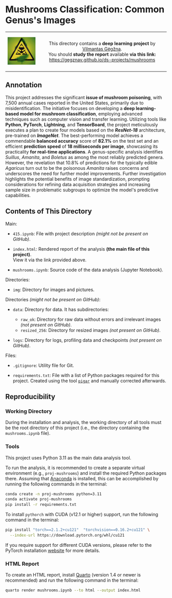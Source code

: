 # Mushrooms Classification: Common Genus's Images

<table width="100%">
  <tr>
  <td width="20%">
  <p align="center">
  
  <img src="img/logo-mini.png">

  </p>
  </td> 
  <td width="80%" align="center">
  
  This directory contains a **deep learning project** by [Vilmantas Gėgžna](https://github.com/GegznaV).  
You should **study the report** available **via this link:**  
<https://gegznav.github.io/ds-projects/mushrooms>   

  </td>
  </tr>
</table>

## Annotation

This project addresses the significant **issue of mushroom poisoning**, with 7,500 annual cases reported in the United States, primarily due to misidentification. The initiative focuses on developing a **deep learning-based model for mushroom classification**, employing advanced techniques such as computer vision and transfer learning. Utilizing tools like **Python**, **PyTorch**, **Lightning**, and **TensorBoard**, the project meticulously executes a plan to create four models based on the ***ResNet-18*** architecture, pre-trained on ***ImageNet***. The best-performing model achieves a commendable **balanced accuracy** score of **82.1%** on the test set and an efficient **prediction speed** of **18 milliseconds per image**, showcasing its practicality **for real-time applications**. A genus-specific analysis identifies *Suillus*, *Amanita*, and *Boletus* as among the most reliably predicted genera. However, the revelation that 10.8% of predictions for the typically edible *Agaricus* turn out to be the poisonous *Amanita* raises concerns and underscores the need for further model improvements. Further investigation highlights the potential benefits of image standardization, prompting considerations for refining data acquisition strategies and increasing sample size in problematic subgroups to optimize the model's predictive capabilities.

## Contents of This Directory

Main:

- `415.ipynb`: 
File with project description *(might not be present on GitHub)*.

- `index.html`:
Rendered report of the analysis **(the main file of this project)**.  
View it via the link provided above.

- `mushrooms.ipynb`:
Source code of the data analysis (Jupyter Notebook).


Directories:

- `img`:
Directory for images and pictures.


Directories *(might not be present on GitHub)*:

- `data`:
Directory for data. It has subdirectories:
    - `raw_ok`:
    Directory for raw data without errors and irrelevant images *(not present on GitHub)*.
    - `resized_256`:
    Directory for resized images *(not present on GitHub)*.

- `logs`:
  Directory for logs, profiling data and checkpoints *(not present on GitHub)*.


Files:

- `.gitignore`:
Utility file for Git.

- `requirements.txt`: 
File with a list of Python packages required for this project.
Created using the tool [`pigar`](https://github.com/damnever/pigar) and manually corrected afterwards.

## Reproducibility

### Working Directory

During the installation and analysis, the working directory of all tools must
 be the root directory of this project 
(i.e., the directory containing the `mushrooms.ipynb` file).

### Tools

This project uses Python 3.11 as the main data analysis tool.

To run the analysis, it is recommended to create a separate virtual environment 
(e.g., `proj-mushrooms`) and install the required Python packages there.
Assuming that [Anaconda](https://www.anaconda.com/download) is installed, this can be accomplished by running the following commands in the terminal:

```bash
conda create -n proj-mushrooms python=3.11
conda activate proj-mushrooms
pip install -r requirements.txt
```

To install `pythorch` with CUDA (v12.1 or higher) support, run the following command in the terminal:
```bash
pip install "torch==2.1.2+cu121"  "torchvision==0.16.2+cu121" \
  --index-url https://download.pytorch.org/whl/cu121
```

If you require support for different CUDA versions, please refer to the PyTorch installation [website](https://pytorch.org/get-started/locally/) for more details.

### HTML Report

To create an HTML report, install [Quarto](https://quarto.org/docs/download/) (version 1.4 or newer is recommended) and run the following command in the terminal:

```bash
quarto render mushrooms.ipynb --to html --output index.html
```
